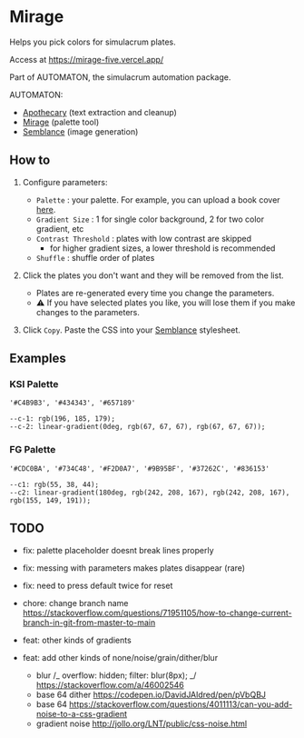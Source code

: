 # Mirage

Helps you pick colors for simulacrum plates.

Access at https://mirage-five.vercel.app/

Part of AUTOMATON, the simulacrum automation package.

AUTOMATON:

-   [Apothecary](https://github.com/noah-art3mis/apothecary) (text extraction and cleanup)
-   [Mirage](https://github.com/noah-art3mis/mirage) (palette tool)
-   [Semblance](https://github.com/noah-art3mis/semblance) (image generation)

## How to

1.  Configure parameters:

    -   `Palette` : your palette. For example, you can upload a book cover [here](https://color.adobe.com/create/image-gradient).
    -   `Gradient Size` : 1 for single color background, 2 for two color gradient, etc
    -   `Contrast Threshold` : plates with low contrast are skipped
        -   for higher gradient sizes, a lower threshold is recommended
    -   `Shuffle` : shuffle order of plates

1.  Click the plates you don't want and they will be removed from the list.

    -   Plates are re-generated every time you change the parameters.
    -   ⚠️ If you have selected plates you like, you will lose them if you make changes to the parameters.

1.  Click `Copy`. Paste the CSS into your [Semblance](https://github.com/noah-art3mis/semblance) stylesheet.

## Examples

### KSI Palette

    '#C4B9B3', '#434343', '#657189'

    --c-1: rgb(196, 185, 179);
    --c-2: linear-gradient(0deg, rgb(67, 67, 67), rgb(67, 67, 67));

### FG Palette

    '#CDC0BA', '#734C48', '#F2D0A7', '#9B95BF', '#37262C', '#836153'

    --c1: rgb(55, 38, 44);
    --c2: linear-gradient(180deg, rgb(242, 208, 167), rgb(242, 208, 167), rgb(155, 149, 191));

## TODO



-   fix: palette placeholder doesnt break lines properly
-   fix: messing with parameters makes plates disappear (rare)
-   fix: need to press default twice for reset
-   chore: change branch name https://stackoverflow.com/questions/71951105/how-to-change-current-branch-in-git-from-master-to-main

-   feat: other kinds of gradients
-   feat: add other kinds of none/noise/grain/dither/blur

    -   blur /_ overflow: hidden; filter: blur(8px); _/ https://stackoverflow.com/a/46002546
    -   base 64 dither https://codepen.io/DavidJAldred/pen/pVbQBJ
    -   base 64 https://stackoverflow.com/questions/4011113/can-you-add-noise-to-a-css-gradient
    -   gradient noise http://jollo.org/LNT/public/css-noise.html
